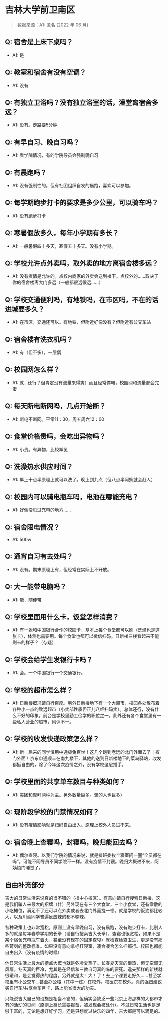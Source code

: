 # 吉林大学前卫南区

> 数据来源：A1: 匿名 (2022 年 06 月)

## Q: 宿舍是上床下桌吗？

- A1: 是

## Q: 教室和宿舍有没有空调？

- A1: 没有

## Q: 有独立卫浴吗？没有独立浴室的话，澡堂离宿舍多远？

- A1: 没有。走路要5分钟

## Q: 有早自习、晚自习吗？

- A1: 看学院情况，有的学院导员会强制晚自习

## Q: 有晨跑吗？

- A1: 没有强制性的。但有社团组织自发的晨跑，喜欢可以参加。

## Q: 每学期跑步打卡的要求是多少公里，可以骑车吗？

- A1: 没有跑步打卡

## Q: 寒暑假放多久，每年小学期有多长？

- A1: 一般暑假四十多天，寒假五十多天。没有小学期。

## Q: 学校允许点外卖吗，取外卖的地方离宿舍楼多远？

- A1: 没有疫情是允许的。点校内商家的外卖会送到楼下。点校外的……取决于你的宿舍楼离大门多远（一般都很远很远……）

## Q: 学校交通便利吗，有地铁吗，在市区吗，不在的话进城要多久？

- A1: 在市区，交通还可以。有地铁，但附近好像没有？但附近有公交车站

## Q: 宿舍楼有洗衣机吗？

- A1: 有（但不多），一层俩

## Q: 校园网怎么样？

- A1: 就…还行？但肯定没有流量来得爽）而且经常停电，校园网和流量都会完蛋

## Q: 每天断电断网吗，几点开始断？

- A1: 断电不断网。平常11：30，周五周六12：00

## Q: 食堂价格贵吗，会吃出异物吗？

- A1: 小贵。有异物，比较罕见

## Q: 洗澡热水供应时间？

- A1: 早上十点半原理上就可以洗了。晚上到九点（但八点半阿姨就会赶人）

## Q: 校园内可以骑电瓶车吗，电池在哪能充电？

- A1: 好像没见过充电的地方……

## Q: 宿舍限电情况？

- A1: 500w

## Q: 通宵自习有去处吗？

- A1: 没有。期末原理上有，但经常在实际上不开放。

## Q: 大一能带电脑吗？

- A1: 能，随便带

## Q: 学校里面用什么卡，饭堂怎样消费？

- A1: 有一张和中国银行合作的校园卡，基本上每个食堂都可以刷（洗澡也是这张卡），体测也需要用。每个食堂也都可以微信扫码。日新楼三楼看起来不能刷卡的样子？（存疑）

## Q: 学校会给学生发银行卡吗？

- A1: 会。一个中国银行一个交通银行。

## Q: 学校的超市怎么样？

- A1: 日新楼概况请自行百度。另外日新楼地下有一个大超市，校园各处散布着各种小一点的致远超市（小卖部性质但正儿八经扫码卖）。总体还行，没有什么不好的印象。前台是学校里勤工俭学的职位之一。此外还有各个食堂里有一些私人营业的超市，风评不一。

## Q: 学校的收发快递政策怎么样？

- A1: 新一届来的同学慎用中通极兔百世！这几个跑到老远的北门外面去了！校门外面！京东申通顺丰在南九楼下，其他的送到日新楼地下的菜鸟驿站，收发都挺自由的，除了今年这次疫情之外，没有学校这层插手。

## Q: 学校里面的共享单车数目与种类如何？

- A1: 美团和摩拜两种为主。另外数量巨多。骑的人也巨多）

## Q: 现阶段学校的门禁情况如何？

- A1: 没有疫情影响就是扫码自由出入。原理上校外人员进不来。

## Q: 宿舍晚上查寝吗，封寝吗，晚归能回去吗？

- A1: 偶尔查寝。以我们学院的情况来说，就是排班委挨个寝室问一圈“全员都在吗”。可能不同导员不同学院不一样。没有疫情不封寝。晚归大概进不来，阿姨锁门睡觉了。

## 自由补充部分

吉大的日常生活来说真的很不错的（指中心校区）。有意向请自行搜索日新楼，这是我们骗人来最大的招牌（什）另外现在有三个大食堂，三个小食堂，还有零散的小吃摊位，满足不了还可以点外卖或者去北门外面搓一顿。就是学校的饭油都比较大，以及川渝同学普遍反应辣的都不够辣。

各种政策上也非常宽松，原则上没有早晚自习，没有晨跑，没有跑步打卡，比别人多的就是每年春季学期的长拳（请自行搜索吉大长拳），查寝也很宽松，如果不是某个宿舍充电瓶车着火，甚至没有现在的固定查寝）就检查检查卫生，更是没有那些苛刻的整改标准。如果没有意向拿标杆寝室，凑合凑合怎么样都行。校园也都能自由出入（没有疫情的时候）

他日常生活上最大的槽点大概也就是冬冷夏热了。长春夏天真的很热，但无空调无风扇。冬天真的巨冷，尤其是在经信和三教自习真的冻的要死。逸夫那样的新楼就很暖和，是会觉得热的程度。另外就是太！大！了！去上个课要走好久……甚至学校里有小公交车…甚至办公楼（其中一栋）在校外，校医院在校外。真的强烈建议买自行车/共享单车月卡，路上能省很大的功夫。

只能说吉大自己的设施是相当不错的，但确实会缺乏一些北京上海那样的大都市才有的活动的见闻（原则上离长需要报备，被发现会被处分）。不过日常生活也是足够丰富的，无论是想好好学习，还是只想度过快乐的四年，吉大都是可以满足的。